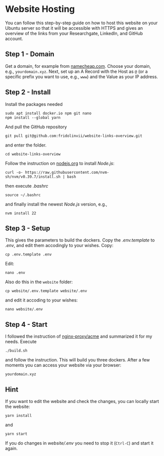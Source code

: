 # Website Hosting
You can follow this step-by-step guide on how to host this website on your Ubuntu server so that it will be accessible with HTTPS and gives an overview of the links from your Researchgate, LinkedIn, and GitHub account.

## Step 1 - Domain
Get a domain, for example from [namecheap.com](www.namecheap.com). Choose your domain, e.g., `yourdomain.xyz`.
Next, set up an A Record with the Host as `@` (or a specific prefix you want to use, e.g., `www`) and the Value as your IP address.

## Step 2 - Install
Install the packages needed
```
sudo apt install docker.io npm git nano
npm install --global yarn
```
And pull the GitHub repository
```
git pull git@github.com:fridolinvii/website-links-overview.git
```
and enter the folder. 
```
cd website-links-overview
```

Follow the instruction on [nodejs.org](nodejs.org) to install _Node.js_:
```
curl -o- https://raw.githubusercontent.com/nvm-sh/nvm/v0.39.7/install.sh | bash
```
then execute _.bashrc_
```
source ~/.bashrc
```
and finally install the newest _Node.js_ version, e.g.,
```
nvm install 22
```

## Step 3 - Setup
This gives the parameters to build the dockers. Copy the _.env.template_ to _.env_, and edit them accodingly to your wishes. 
Copy:
```
cp .env.template .env
```
Edit:
```
nano .env
```

Also do this in the `website` folder:
```
cp website/.env.template website/.env
```
and edit it accoding to your wishes:
```
nano website/.env
```

## Step 4 - Start
I followed the instruction of [nginx-proxy/acme](https://github.com/nginx-proxy/acme-companion) and summarized it for my needs.
Execute 
```
./build.sh
```
and follow the instruction. This will build you three dockers. After a few moments you can access your website via your browser:
```
yourdomain.xyz
```

## Hint
If you want to edit the website and check the changes, you can locally start the website:
```
yarn install
```
and 
```
yarn start
```
If you do changes in _website/.env_ you need to stop it (`Ctrl-C`) and start it again.
